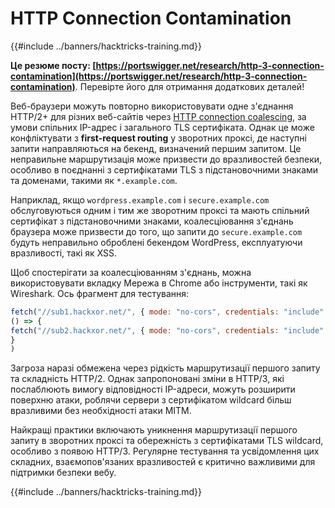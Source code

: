 # HTTP Connection Contamination

{{#include ../banners/hacktricks-training.md}}

**Це резюме посту: [https://portswigger.net/research/http-3-connection-contamination](https://portswigger.net/research/http-3-connection-contamination)**. Перевірте його для отримання додаткових деталей!

Веб-браузери можуть повторно використовувати одне з'єднання HTTP/2+ для різних веб-сайтів через [HTTP connection coalescing](https://daniel.haxx.se/blog/2016/08/18/http2-connection-coalescing), за умови спільних IP-адрес і загального TLS сертифіката. Однак це може конфліктувати з **first-request routing** у зворотних проксі, де наступні запити направляються на бекенд, визначений першим запитом. Це неправильне маршрутизація може призвести до вразливостей безпеки, особливо в поєднанні з сертифікатами TLS з підстановочними знаками та доменами, такими як `*.example.com`.

Наприклад, якщо `wordpress.example.com` і `secure.example.com` обслуговуються одним і тим же зворотним проксі та мають спільний сертифікат з підстановочними знаками, коалесціювання з'єднань браузера може призвести до того, що запити до `secure.example.com` будуть неправильно оброблені бекендом WordPress, експлуатуючи вразливості, такі як XSS.

Щоб спостерігати за коалесціюванням з'єднань, можна використовувати вкладку Мережа в Chrome або інструменти, такі як Wireshark. Ось фрагмент для тестування:
```javascript
fetch("//sub1.hackxor.net/", { mode: "no-cors", credentials: "include" }).then(
() => {
fetch("//sub2.hackxor.net/", { mode: "no-cors", credentials: "include" })
}
)
```
Загроза наразі обмежена через рідкість маршрутизації першого запиту та складність HTTP/2. Однак запропоновані зміни в HTTP/3, які послаблюють вимогу відповідності IP-адреси, можуть розширити поверхню атаки, роблячи сервери з сертифікатом wildcard більш вразливими без необхідності атаки MITM.

Найкращі практики включають уникнення маршрутизації першого запиту в зворотних проксі та обережність з сертифікатами TLS wildcard, особливо з появою HTTP/3. Регулярне тестування та усвідомлення цих складних, взаємопов'язаних вразливостей є критично важливими для підтримки безпеки вебу.

{{#include ../banners/hacktricks-training.md}}
